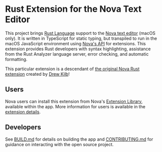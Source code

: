 # Rust Extension for the Nova Text Editor

This project brings [Rust Language](https://www.rust-lang.org/) support to the [Nova text editor](https://nova.app/) (macOS only). It is written in TypeScript for static typing, but transpiled to run in the macOS JavaScript environment using [Nova's API](https://docs.nova.app/) for extensions. This extension provides Rust developers with syntax highlighting, assistance from the Rust Analyzer language server, error checking, and automatic formatting.

This particular extension is a descendant of [the original Nova Rust extension][nr1] created by [Drew Kilb][dk]!

[nr1]: https://github.com/kilbd/nova-rust/
[dk]: https://github.com/kilbd

## Users

Nova users can install this extension from Nova's [Extension Library](https://extensions.panic.com/), available within the app. More information for users is available in the [extension details](https://github.com.chriskrycho/nova-rust/blob/main/Rust.novaextension/README.md).

## Developers

See [BUILD.md](./BUILD.md) for details on building the app and [CONTRIBUTING.md](./CONTRIBUTING.md) for guidance on interacting with the open source project.
